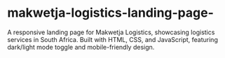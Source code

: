 # makwetja-logistics-landing-page-
A responsive landing page for Makwetja Logistics, showcasing logistics services in South Africa. Built with HTML, CSS, and JavaScript, featuring dark/light mode toggle and mobile-friendly design.

